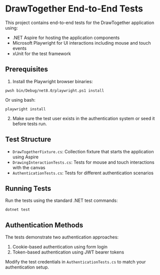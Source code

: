 # DrawTogether End-to-End Tests

This project contains end-to-end tests for the DrawTogether application using:
- .NET Aspire for hosting the application components
- Microsoft Playwright for UI interactions including mouse and touch events
- xUnit for the test framework

## Prerequisites

1. Install the Playwright browser binaries:

```
pwsh bin/Debug/net8.0/playwright.ps1 install
```

Or using bash:

```
playwright install
```

2. Make sure the test user exists in the authentication system or seed it before tests run.

## Test Structure

- `DrawTogetherFixture.cs`: Collection fixture that starts the application using Aspire
- `DrawingInteractionTests.cs`: Tests for mouse and touch interactions with the canvas
- `AuthenticationTests.cs`: Tests for different authentication scenarios

## Running Tests

Run the tests using the standard .NET test commands:

```
dotnet test
```

## Authentication Methods

The tests demonstrate two authentication approaches:

1. Cookie-based authentication using form login
2. Token-based authentication using JWT bearer tokens

Modify the test credentials in `AuthenticationTests.cs` to match your authentication setup. 